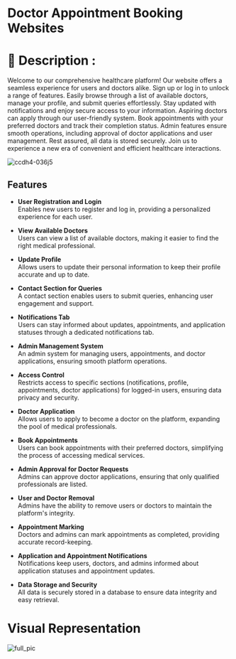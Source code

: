 # Doctor Appointment Booking Websites

# 📝 Description :
Welcome to our comprehensive healthcare platform! Our website offers a seamless experience for users and doctors alike. Sign up or log in to unlock a range of features. Easily browse through a list of available doctors, manage your profile, and submit queries effortlessly. Stay updated with notifications and enjoy secure access to your information. Aspiring doctors can apply through our user-friendly system. Book appointments with your preferred doctors and track their completion status. Admin features ensure smooth operations, including approval of doctor applications and user management. Rest assured, all data is stored securely. Join us to experience a new era of convenient and efficient healthcare interactions.

![ccdh4-036j5](https://github.com/user-attachments/assets/9575d1b9-e649-4623-8968-a84c997537d5)

## Features

- **User Registration and Login**  
  Enables new users to register and log in, providing a personalized experience for each user.

- **View Available Doctors**  
  Users can view a list of available doctors, making it easier to find the right medical professional.

- **Update Profile**  
  Allows users to update their personal information to keep their profile accurate and up to date.

- **Contact Section for Queries**  
  A contact section enables users to submit queries, enhancing user engagement and support.

- **Notifications Tab**  
  Users can stay informed about updates, appointments, and application statuses through a dedicated notifications tab.

- **Admin Management System**  
  An admin system for managing users, appointments, and doctor applications, ensuring smooth platform operations.

- **Access Control**  
  Restricts access to specific sections (notifications, profile, appointments, doctor applications) for logged-in users, ensuring data privacy and security.

- **Doctor Application**  
  Allows users to apply to become a doctor on the platform, expanding the pool of medical professionals.

- **Book Appointments**  
  Users can book appointments with their preferred doctors, simplifying the process of accessing medical services.

- **Admin Approval for Doctor Requests**  
  Admins can approve doctor applications, ensuring that only qualified professionals are listed.

- **User and Doctor Removal**  
  Admins have the ability to remove users or doctors to maintain the platform's integrity.

- **Appointment Marking**  
  Doctors and admins can mark appointments as completed, providing accurate record-keeping.

- **Application and Appointment Notifications**  
  Notifications keep users, doctors, and admins informed about application statuses and appointment updates.

- **Data Storage and Security**  
  All data is securely stored in a database to ensure data integrity and easy retrieval.

# Visual Representation

![full_pic](https://github.com/user-attachments/assets/bf9a428f-7751-443e-a36c-7d9af36d8696)


